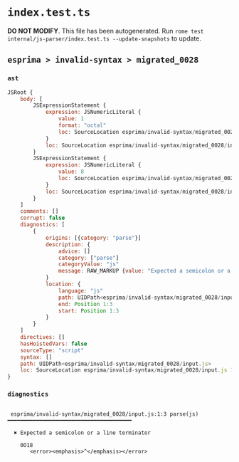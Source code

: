 # `index.test.ts`

**DO NOT MODIFY**. This file has been autogenerated. Run `rome test internal/js-parser/index.test.ts --update-snapshots` to update.

## `esprima > invalid-syntax > migrated_0028`

### `ast`

```javascript
JSRoot {
	body: [
		JSExpressionStatement {
			expression: JSNumericLiteral {
				value: 1
				format: "octal"
				loc: SourceLocation esprima/invalid-syntax/migrated_0028/input.js 1:0-1:3
			}
			loc: SourceLocation esprima/invalid-syntax/migrated_0028/input.js 1:0-1:3
		}
		JSExpressionStatement {
			expression: JSNumericLiteral {
				value: 8
				loc: SourceLocation esprima/invalid-syntax/migrated_0028/input.js 1:3-1:4
			}
			loc: SourceLocation esprima/invalid-syntax/migrated_0028/input.js 1:3-1:4
		}
	]
	comments: []
	corrupt: false
	diagnostics: [
		{
			origins: [{category: "parse"}]
			description: {
				advice: []
				category: ["parse"]
				categoryValue: "js"
				message: RAW_MARKUP {value: "Expected a semicolon or a line terminator"}
			}
			location: {
				language: "js"
				path: UIDPath<esprima/invalid-syntax/migrated_0028/input.js>
				end: Position 1:3
				start: Position 1:3
			}
		}
	]
	directives: []
	hasHoistedVars: false
	sourceType: "script"
	syntax: []
	path: UIDPath<esprima/invalid-syntax/migrated_0028/input.js>
	loc: SourceLocation esprima/invalid-syntax/migrated_0028/input.js 1:0-2:0
}
```

### `diagnostics`

```

 esprima/invalid-syntax/migrated_0028/input.js:1:3 parse(js) ━━━━━━━━━━━━━━━━━━━━━━━━━━━━━━━━━━━━━━━

  ✖ Expected a semicolon or a line terminator

    0O18
       <error><emphasis>^</emphasis></error>


```

